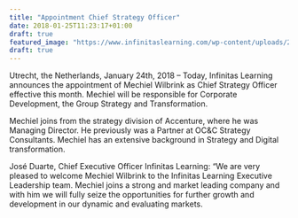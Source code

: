 ```yaml
---
title: "Appointment Chief Strategy Officer"
date: 2018-01-25T11:23:17+01:00
draft: true
featured_image: "https://www.infinitaslearning.com/wp-content/uploads/2018/01/xMechiel-Wilbrink-Pasfoto-400x225.jpg.pagespeed.ic.zOpviZU59X.webp"
draft: true
---
```


Utrecht, the Netherlands, January 24th, 2018 – Today, Infinitas Learning announces the appointment of Mechiel Wilbrink as Chief Strategy Officer effective this month. Mechiel will be responsible for Corporate Development, the Group Strategy and Transformation.

Mechiel joins from the strategy division of Accenture, where he was Managing Director. He previously was a Partner at OC&C Strategy Consultants. Mechiel has an extensive background in Strategy and Digital transformation.

José Duarte, Chief Executive Officer Infinitas Learning: “We are very pleased to welcome Mechiel Wilbrink to the Infinitas Learning Executive Leadership team. Mechiel joins a strong and market leading company and with him we will fully seize the opportunities for further growth and development in our dynamic and evaluating markets.